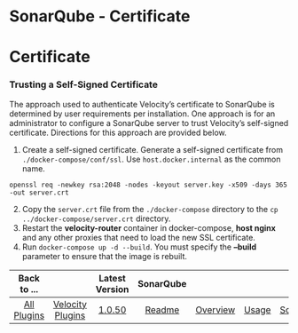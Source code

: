 
SonarQube - Certificate
=======================

# Certificate


### Trusting a Self-Signed Certificate


The approach used to authenticate Velocity’s certificate to SonarQube is
determined by user requirements per installation. One approach is for an administrator to configure a SonarQube server
to trust Velocity’s self-signed certificate. Directions for this approach are provided below.
1. Create a self-signed
certificate. Generate a self-signed certificate from `./docker-compose/conf/ssl`. Use `host.docker.internal` as the
common name.

```
openssl req -newkey rsa:2048 -nodes -keyout server.key -x509 -days 365 -out server.crt
```
2. Copy the
`server.crt` file from the `./docker-compose` directory to the `cp ../docker-compose/server.crt` directory.
3. Restart
the **velocity-router** container in docker-compose, **host nginx** and any other proxies that need to load the new SSL
certificate.
4. Run `docker-compose up -d --build`. You must specify the **–build** parameter to ensure that the image
is rebuilt.


|Back to ...||Latest Version|SonarQube |||||
| :---: | :---: | :---: | :---: | :---: | :---: | :---: | :---: |
|[All Plugins](../../index.md)|[Velocity Plugins](../README.md)|[1.0.50](https://raw.githubusercontent.com/UrbanCode/IBM-UCV-PLUGINS/main/files/ucv-ext-sonarqube/ucv-ext-sonarqube-1.0.50.tar.zip)|[Readme](README.md)|[Overview](overview.md)|[Usage](usage.md)|[Scripts](scripts.md)|[Downloads](downloads.md)|
